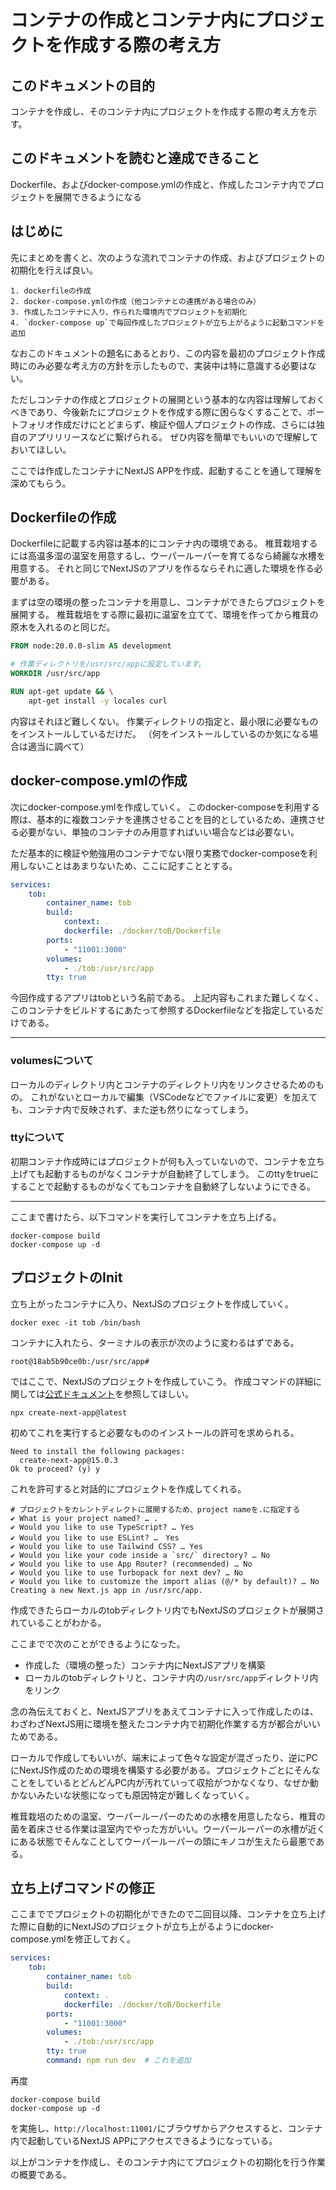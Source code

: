 # コンテナの作成とコンテナ内にプロジェクトを作成する際の考え方

## このドキュメントの目的
コンテナを作成し、そのコンテナ内にプロジェクトを作成する際の考え方を示す。

## このドキュメントを読むと達成できること
Dockerfile、およびdocker-compose.ymlの作成と、作成したコンテナ内でプロジェクトを展開できるようになる

## はじめに
先にまとめを書くと、次のような流れでコンテナの作成、およびプロジェクトの初期化を行えば良い。

```
1. dockerfileの作成
2. docker-compose.ymlの作成（他コンテナとの連携がある場合のみ）
3. 作成したコンテナに入り、作られた環境内でプロジェクトを初期化
4. `docker-compose up`で毎回作成したプロジェクトが立ち上がるように起動コマンドを追加
```

なおこのドキュメントの題名にあるとおり、この内容を最初のプロジェクト作成時にのみ必要な考え方の方針を示したもので、実装中は特に意識する必要はない。

ただしコンテナの作成とプロジェクトの展開という基本的な内容は理解しておくべきであり、今後新たにプロジェクトを作成する際に困らなくすることで、ポートフォリオ作成だけにとどまらず、検証や個人プロジェクトの作成、さらには独自のアプリリリースなどに繋げられる。
ぜひ内容を簡単でもいいので理解しておいてほしい。

ここでは作成したコンテナにNextJS APPを作成、起動することを通して理解を深めてもらう。

## Dockerfileの作成
Dockerfileに記載する内容は基本的にコンテナ内の環境である。
椎茸栽培するには高温多湿の温室を用意するし、ウーパールーパーを育てるなら綺麗な水槽を用意する。
それと同じでNextJSのアプリを作るならそれに適した環境を作る必要がある。

まずは空の環境の整ったコンテナを用意し、コンテナができたらプロジェクトを展開する。
椎茸栽培をする際に最初に温室を立てて、環境を作ってから椎茸の原木を入れるのと同じだ。

```Dockerfile
FROM node:20.0.0-slim AS development

# 作業ディレクトリを/usr/src/appに設定しています。
WORKDIR /usr/src/app

RUN apt-get update && \
    apt-get install -y locales curl
```

内容はそれほど難しくない。
作業ディレクトリの指定と、最小限に必要なものをインストールしているだけだ。
（何をインストールしているのか気になる場合は適当に調べて）

## docker-compose.ymlの作成
次にdocker-compose.ymlを作成していく。
このdocker-composeを利用する際は、基本的に複数コンテナを連携させることを目的としているため、連携させる必要がない、単独のコンテナのみ用意すればいい場合などは必要ない。

ただ基本的に検証や勉強用のコンテナでない限り実務でdocker-composeを利用しないことはあまりないため、ここに記すこととする。

```docker-compose.yml
services:
    tob:
        container_name: tob
        build:
            context: .
            dockerfile: ./docker/toB/Dockerfile
        ports:
            - "11001:3000"
        volumes:
            - ./tob:/usr/src/app
        tty: true
```

今回作成するアプリはtobという名前である。
上記内容もこれまた難しくなく、このコンテナをビルドするにあたって参照するDockerfileなどを指定しているだけである。

-------------------

### volumesについて
ローカルのディレクトリ内とコンテナのディレクトリ内をリンクさせるためのもの。
これがないとローカルで編集（VSCodeなどでファイルに変更）を加えても、コンテナ内で反映されず、また逆も然りになってしまう。

### ttyについて
初期コンテナ作成時にはプロジェクトが何も入っていないので、コンテナを立ち上げても起動するものがなくコンテナが自動終了してしまう。
このttyをtrueにすることで起動するものがなくてもコンテナを自動終了しないようにできる。

-------------------

ここまで書けたら、以下コマンドを実行してコンテナを立ち上げる。

```
docker-compose build
docker-compose up -d
```

## プロジェクトのInit
立ち上がったコンテナに入り、NextJSのプロジェクトを作成していく。

```
docker exec -it tob /bin/bash
```

コンテナに入れたら、ターミナルの表示が次のように変わるはずである。
```
root@18ab5b90ce0b:/usr/src/app#
```

ではここで、NextJSのプロジェクトを作成していこう。
作成コマンドの詳細に関しては[公式ドキュメント](https://nextjs.org/docs/pages/getting-started/installation)を参照してほしい。


```
npx create-next-app@latest
```

初めてこれを実行すると必要なもののインストールの許可を求められる。
```
Need to install the following packages:
  create-next-app@15.0.3
Ok to proceed? (y) y
```

これを許可すると対話的にプロジェクトを作成してくれる。

```shell
# プロジェクトをカレントディレクトに展開するため、project nameを.に指定する
✔ What is your project named? … .
✔ Would you like to use TypeScript? … Yes
✔ Would you like to use ESLint? …　Yes
✔ Would you like to use Tailwind CSS? … Yes
✔ Would you like your code inside a `src/` directory? … No
✔ Would you like to use App Router? (recommended) … No
✔ Would you like to use Turbopack for next dev? … No
✔ Would you like to customize the import alias (@/* by default)? … No
Creating a new Next.js app in /usr/src/app.
```

作成できたらローカルのtobディレクトリ内でもNextJSのプロジェクトが展開されていることがわかる。

ここまでで次のことができるようになった。
- 作成した（環境の整った）コンテナ内にNextJSアプリを構築
- ローカルのtobディレクトリと、コンテナ内の`/usr/src/app`ディレクトリ内をリンク

念の為伝えておくと、NextJSアプリをあえてコンテナに入って作成したのは、わざわざNextJS用に環境を整えたコンテナ内で初期化作業する方が都合がいいためである。

ローカルで作成してもいいが、端末によって色々な設定が混ざったり、逆にPCにNextJS作成のための環境を構築する必要がある。プロジェクトごとにそんなことをしているとどんどんPC内が汚れていって収拾がつかなくなり、なぜか動かないみたいな状態になっても原因特定が難しくなっていく。

椎茸栽培のための温室、ウーパールーパーのための水槽を用意したなら、椎茸の菌を着床させる作業は温室内でやった方がいい。ウーパールーパーの水槽が近くにある状態でそんなことしてウーパールーパーの頭にキノコが生えたら最悪である。

## 立ち上げコマンドの修正
ここまででプロジェクトの初期化ができたので二回目以降、コンテナを立ち上げた際に自動的にNextJSのプロジェクトが立ち上がるようにdocker-compose.ymlを修正しておく。

```docker-compose.yml
services:
    tob:
        container_name: tob
        build:
            context: .
            dockerfile: ./docker/toB/Dockerfile
        ports:
            - "11001:3000"
        volumes:
            - ./tob:/usr/src/app
        tty: true
        command: npm run dev  # これを追加
```

再度
```
docker-compose build
docker-compose up -d
```

を実施し、`http://localhost:11001/`にブラウザからアクセスすると、コンテナ内で起動しているNextJS APPにアクセスできるようになっている。

以上がコンテナを作成し、そのコンテナ内にてプロジェクトの初期化を行う作業の概要である。